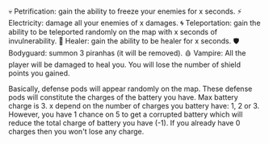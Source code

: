 
:skull: Petrification: gain the ability to freeze your enemies for x seconds.
:zap: Electricity: damage all your enemies of x damages.
:cyclone: Teleportation: gain the ability to be teleported randomly on the map with x seconds of invulnerability.
:herb: Healer: gain the ability to be healer for x seconds.
:shield: Bodyguard: summon 3 piranhas (it will be removed).
:drop_of_blood: Vampire: All the player will be damaged to heal you. You will lose the number of shield points you gained.

Basically, defense pods will appear randomly on the map. These defense pods will constitute the charges of the battery you have. Max battery charge is 3. x depend on the number of charges you battery have: 1, 2 or 3. However, you have 1 chance on 5 to get a corrupted battery which will reduce the total charge of battery you have (-1). If you already have 0 charges then you won't lose any charge.
